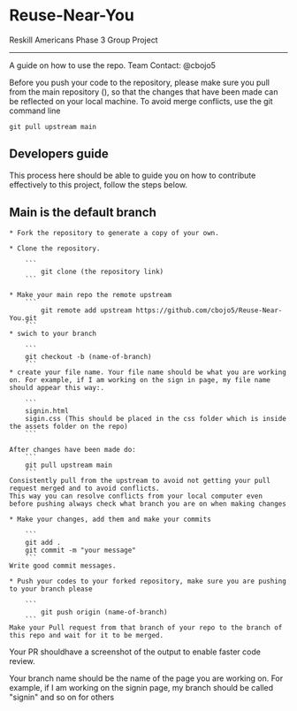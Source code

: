# Reuse-Near-You
Reskill Americans Phase 3 Group Project

****************

A guide on how to use the repo.
Team Contact: @cbojo5

Before you push your code to the repository, please make sure you pull from the main repository (), so that the changes that have been made can be reflected on your local machine. To avoid merge conflicts, use the git command line
   
    git pull upstream main

## Developers guide

This process here should be able to guide you on how to contribute effectively to this project, follow the steps below.

## Main is the default branch

    * Fork the repository to generate a copy of your own.

    * Clone the repository.

        ```
            git clone (the repository link)
        ```
        
    * Make your main repo the remote upstream 
        ```
            git remote add upstream https://github.com/cbojo5/Reuse-Near-You.git
        ```
    * swich to your branch 

        ```
        git checkout -b (name-of-branch)
        ```
    * create your file name. Your file name should be what you are working on. For example, if I am working on the sign in page, my file name should appear this way:.

        ```
        signin.html
        sigin.css (This should be placed in the css folder which is inside the assets folder on the repo)
        ```

    After changes have been made do:
        ```
        git pull upstream main
        ```
    Consistently pull from the upstream to avoid not getting your pull request merged and to avoid conflicts.
    This way you can resolve conflicts from your local computer even before pushing always check what branch you are on when making changes
    
    * Make your changes, add them and make your commits

        ``` 
        git add .
        git commit -m "your message"
        ```
    Write good commit messages.

    * Push your codes to your forked repository, make sure you are pushing to your branch please
        
        ```
            git push origin (name-of-branch)
        ```
    Make your Pull request from that branch of your repo to the branch of this repo and wait for it to be merged.

Your PR shouldhave a screenshot of the output to enable faster code review. 

Your branch name should be the name of the page you are working on. For example, if I am working on the signin page, my branch should be called "signin" and so on for others
